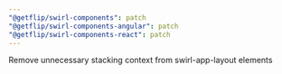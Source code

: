 ```yaml
---
"@getflip/swirl-components": patch
"@getflip/swirl-components-angular": patch
"@getflip/swirl-components-react": patch
---
```


Remove unnecessary stacking context from swirl-app-layout elements
